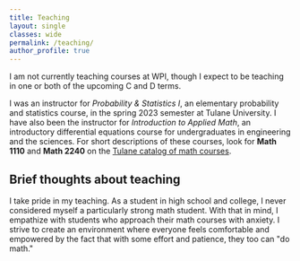 ```yaml
---
title: Teaching
layout: single
classes: wide
permalink: /teaching/
author_profile: true
---
```

I am not currently teaching courses at WPI, though I expect to be teaching in one or both of the upcoming C and D terms.

I was an instructor for *Probability & Statistics I*, an elementary probability and statistics course, in the spring 2023 semester at Tulane University. I have also been the instructor for *Introduction to Applied Math*, an introductory differential equations course for undergraduates in engineering and the sciences. For short descriptions of these courses, look for **Math 1110** and **Math 2240** on the [Tulane catalog of math courses](https://catalog.tulane.edu/courses/math/).  

## Brief thoughts about teaching 
I take pride in my teaching. As a student in high school and college, I never considered myself a particularly strong math student. With that in mind, I empathize with students who approach their math courses with anxiety. I strive to create an environment where everyone feels comfortable and empowered by the fact that with some effort and patience, they too can "do math." 

